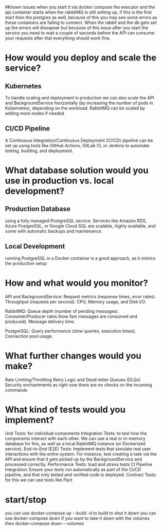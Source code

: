 #Known issues
when you start it via docker compose the executor and the api container starts when the rabbtiMQ is still setting up, if this is the first start then the postgres as well, because of this you may see some errors as these 
containers are failing to connect. When the rabbit and the db gets set up the errors will dissapear but because of this issue after you start the service you need to wait a couple of seconds before the API can consume your requests
after that everything should work fine.

# How would you deploy and scale the service?

## Kubernetes
To handle scaling and deployment in production
we can also scale the API and BackgroundService horizontally (by increasing the number of pods in Kubernetes), 
depending on the workload. RabbitMQ can be scaled by adding more nodes if needed
## CI/CD Pipeline
A Continuous Integration/Continuous Deployment (CI/CD) pipeline can be set up using tools like GitHub Actions, GitLab CI, or Jenkins to automate testing, building, and deployment.

# What database solution would you use in production vs. local development?
## Production Database
using a fully managed PostgreSQL service. Services like Amazon RDS, Azure PostgreSQL, or Google Cloud SQL are scalable, highly available, and come with automatic backups and maintenance.
## Local Development
running PostgreSQL in a Docker container is a good approach, as it mimics the production setup

# How and what would you monitor?

API and BackgroundService:
	Request metrics (response times, error rates).
	Throughput (requests per second).
	CPU, Memory usage, and Disk I/O.

RabbitMQ:
	Queue depth (number of pending messages).
	Consumer/Producer rates (how fast messages are consumed and produced).
	Message delivery time.

PostgreSQL:
	Query performance (slow queries, execution times).
	Connection pool usage.
	
# What further changes would you make?
Rate Limiting/Throttling
Retry Logic and Dead-letter Queues (DLQs)
Security enchantments as right now there are no checks on the incoming commands

# What kind of tests would you implement?
Unit Tests: for individual components
Integration Tests: to test how the components interact with each other. We can use a real or in-memory database for this, as well as a local RabbitMQ instance (or Dockerized service).
End-to-End (E2E) Tests: Implement tests that simulate real user interactions with the entire system. For instance, test creating a task via the API and ensure that it gets picked up by the BackgroundService and processed correctly.
Performance Tests: load and stress tests
CI Pipeline Integration: Ensure your tests run automatically as part of the CI/CD pipeline, and that only tested and verified code is deployed.
Contract Tests: for this we can use tools like Pact

# start/stop
you can use docker-compose up --build -d to build 
to shut it down you can use docker-compose down
if you want to take it down with the volumes then 
docker-compose down --volumes